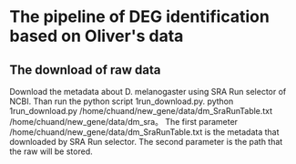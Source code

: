 # The pipeline of DEG identification based on Oliver's data
## The download of raw data
Download the metadata about D. melanogaster using SRA Run selector of NCBI. Than run the python script 1run_download.py. 
python 1run_download.py /home/chuand/new_gene/data/dm_SraRunTable.txt /home/chuand/new_gene/data/dm_sra。
The first parameter /home/chuand/new_gene/data/dm_SraRunTable.txt is the metadata that downloaded by SRA Run selector. The second parameter is the path that the raw will be stored.
